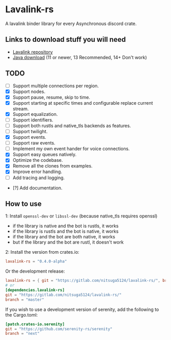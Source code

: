 # Lavalink-rs

A lavalink binder library for every Asynchronous discord crate.

## Links to download stuff you will need

- [Lavalink repository](https://github.com/Frederikam/Lavalink)
- [Java download](https://jdk.java.net/archive/) (11 or newer, 13 Recommended, 14+ Don't work)

## TODO

- [ ] Support multiple connections per region.
- [X] Support nodes.
- [X] Support pause, resume, skip to time.
- [X] Support starting at specific times and configurable replace current stream.
- [X] Support equalization.
- [ ] Support identifiers.
- [ ] Support both rustls and native_tls backends as features.
- [ ] Support twilight.
- [X] Support events.
- [ ] Support raw events.
- [ ] Implement my own event hander for voice connections.
- [X] Support easy queues natively.
- [X] Optimize the codebase.
- [X] Remove all the clones from examples.
- [X] Improve error handling.
- [ ] Add tracing and logging.
- [?] Add documentation.

## How to use

1: Install `openssl-dev` or `libssl-dev` (because native_tls requires openssl)

- if the library is native and the bot is rustls, it works
- if the library is rustls and the bot is native, it works
- if the library and the bot are both native, it works
- but if the library and  the bot are rustl, it doesn't work

2: Install the version from crates.io:

```toml
lavalink-rs = "0.4.0-alpha"
```

Or the development release:

```toml
lavalink-rs = { git = "https://gitlab.com/nitsuga5124/lavalink-rs/", branch = "master" }
# or
[dependencies.lavalink-rs]
git = "https://gitlab.com/nitsuga5124/lavalink-rs/"
branch = "master"
```

If you wish to use a development version of serenity, add the following to the Cargo.toml:

```toml
[patch.crates-io.serenity]
git = "https://github.com/serenity-rs/serenity"
branch = "next"
```
